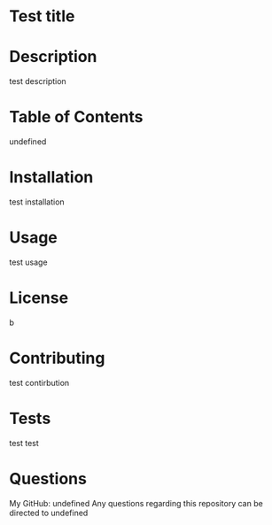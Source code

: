 
# Test title

# Description
test description

# Table of Contents
undefined

# Installation
test installation

# Usage
test usage

# License
b

# Contributing
test contirbution

# Tests
test test

# Questions
My GitHub: undefined
Any questions regarding this repository can be directed to undefined

